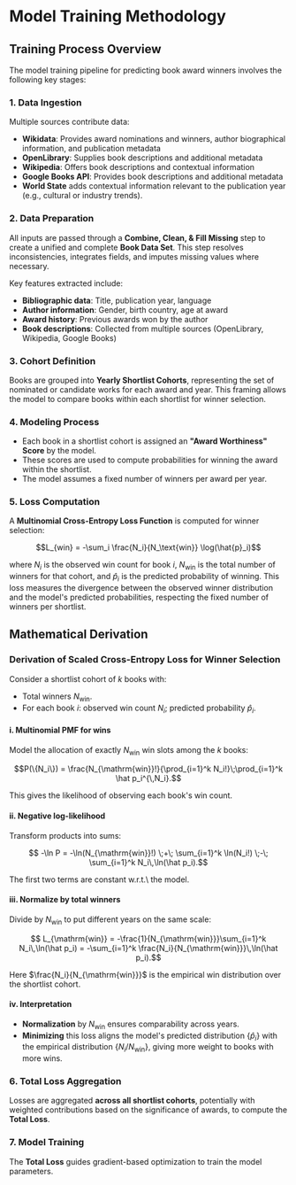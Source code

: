 # Model Training Methodology

## Training Process Overview

The model training pipeline for predicting book award winners involves the
following key stages:

### 1. **Data Ingestion**

Multiple sources contribute data:

- **Wikidata**: Provides award nominations and winners, author biographical
  information, and publication metadata
- **OpenLibrary**: Supplies book descriptions and additional metadata
- **Wikipedia**: Offers book descriptions and contextual information
- **Google Books API**: Provides book descriptions and additional metadata
- **World State** adds contextual information relevant to the publication year
  (e.g., cultural or industry trends).

### 2. **Data Preparation**

All inputs are passed through a **Combine, Clean, & Fill Missing** step to
create a unified and complete **Book Data Set**. This step resolves
inconsistencies, integrates fields, and imputes missing values where necessary.

Key features extracted include:

- **Bibliographic data**: Title, publication year, language
- **Author information**: Gender, birth country, age at award
- **Award history**: Previous awards won by the author
- **Book descriptions**: Collected from multiple sources (OpenLibrary,
  Wikipedia, Google Books)

### 3. **Cohort Definition**

Books are grouped into **Yearly Shortlist Cohorts**, representing the set of
nominated or candidate works for each award and year. This framing allows the
model to compare books within each shortlist for winner selection.

### 4. **Modeling Process**

- Each book in a shortlist cohort is assigned an **"Award Worthiness" Score** by
  the model.
- These scores are used to compute probabilities for winning the award within
  the shortlist.
- The model assumes a fixed number of winners per award per year.

### 5. **Loss Computation**

A **Multinomial Cross-Entropy Loss Function** is computed for winner selection:

$$L_{win} = -\sum_i \frac{N_i}{N_\text{win}} \log(\hat{p}_i)$$

where $N_i$ is the observed win count for book $i$, $N_\text{win}$ is the total
number of winners for that cohort, and $\hat{p}_i$ is the predicted probability
of winning. This loss measures the divergence between the observed winner
distribution and the model's predicted probabilities, respecting the fixed
number of winners per shortlist.

## Mathematical Derivation

### Derivation of Scaled Cross-Entropy Loss for Winner Selection

Consider a shortlist cohort of $k$ books with:

- Total winners $N_{\mathrm{win}}$.
- For each book $i$: observed win count $N_i$; predicted probability $\hat p_i$.

#### i. **Multinomial PMF for wins**

Model the allocation of exactly $N_{\mathrm{win}}$ win slots among the $k$
books:

$$P(\{N_i\})
     = \frac{N_{\mathrm{win}}!}{\prod_{i=1}^k N_i!}\;\prod_{i=1}^k \hat p_i^{\,N_i}.$$

This gives the likelihood of observing each book's win count.

#### ii. **Negative log-likelihood**

Transform products into sums:

$$ -\ln P
     = -\ln(N_{\mathrm{win}}!) \;+\; \sum_{i=1}^k \ln(N_i!) \;-\; \sum_{i=1}^k N_i\,\ln(\hat p_i).$$

The first two terms are constant w.r.t.\ the model.

#### iii. **Normalize by total winners**

Divide by $N_{\mathrm{win}}$ to put different years on the same scale:

$$  L_{\mathrm{win}}
     = -\frac{1}{N_{\mathrm{win}}}\sum_{i=1}^k N_i\,\ln(\hat p_i)
     = -\sum_{i=1}^k \frac{N_i}{N_{\mathrm{win}}}\,\ln(\hat p_i).$$

Here $\frac{N_i}{N_{\mathrm{win}}}$ is the empirical win distribution over the
shortlist cohort.

#### iv. **Interpretation**

- **Normalization** by $N_{\mathrm{win}}$ ensures comparability across years.
- **Minimizing** this loss aligns the model's predicted distribution
  $\{\hat p_i\}$ with the empirical distribution $\{N_i/N_{\mathrm{win}}\}$,
  giving more weight to books with more wins.

### 6. **Total Loss Aggregation**

Losses are aggregated **across all shortlist cohorts**, potentially with
weighted contributions based on the significance of awards, to compute the
**Total Loss**.

### 7. **Model Training**

The **Total Loss** guides gradient-based optimization to train the model
parameters.
